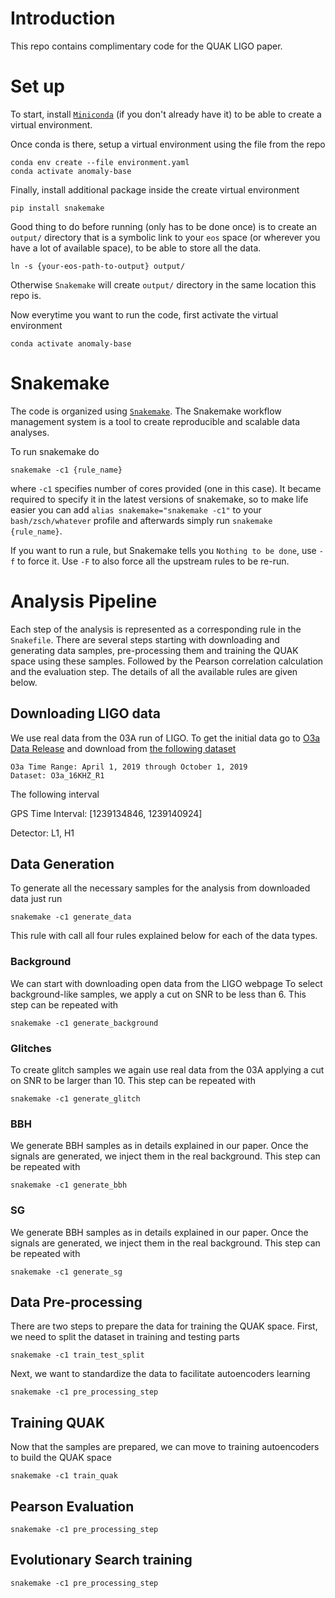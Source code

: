 # Introduction
This repo contains complimentary code for the QUAK LIGO paper.

# Set up
To start, install [`Miniconda`](https://docs.conda.io/en/latest/miniconda.html)
(if you don't already have it) to be able to create a virtual environment.

Once conda is there, setup a virtual environment using the file from the repo
```
conda env create --file environment.yaml
conda activate anomaly-base
```

Finally, install additional package inside the create virtual environment
```
pip install snakemake
```

Good thing to do before running (only has to be done once) is to create
an `output/` directory that is a symbolic link to your `eos` space (or
wherever you have a lot of available space), to be able to store all the data.
```
ln -s {your-eos-path-to-output} output/
```
Otherwise `Snakemake` will create `output/` directory in the same location this repo is.

Now everytime you want to run the code, first activate the virtual environment
```
conda activate anomaly-base
```


# Snakemake
The code is organized using [`Snakemake`](https://snakemake.readthedocs.io/en/stable/).
The Snakemake workflow management system is a tool to create reproducible and scalable data analyses.

To run snakemake do
```
snakemake -c1 {rule_name}
```
where `-c1` specifies number of cores provided (one in this case).
It became required to specify it in the latest versions of snakemake,
so to make life easier you can add
`alias snakemake="snakemake -c1"` to your `bash/zsch/whatever` profile
and afterwards simply run `snakemake {rule_name}`.

If you want to run a rule, but Snakemake tells you `Nothing to be done`, use `-f`
to force it. Use `-F` to also force all the upstream rules to be re-run.

# Analysis Pipeline
Each step of the analysis is represented as a corresponding rule in the `Snakefile`.
There are several steps starting with downloading and generating data samples,
pre-processing them and training the QUAK space using these samples.
Followed by the Pearson correlation calculation and the evaluation step.
The details of all the available rules are given below.
## Downloading LIGO data
We use real data from the 03A run of LIGO.
To get the initial data go to
[O3a Data Release](https://gwosc.org/data/)
and download from [the following dataset](https://gwosc.org/archive/O3a_16KHZ_R1/)

```
O3a Time Range: April 1, 2019 through October 1, 2019
Dataset: O3a_16KHZ_R1
```

The following interval

GPS Time Interval: [1239134846, 1239140924]

Detector: L1, H1

## Data Generation
To generate all the necessary samples for the analysis from downloaded data just run
```
snakemake -c1 generate_data
```
This rule with call all four rules explained below for each of the data types.
### Background
We can start with downloading open data from the LIGO webpage
To select background-like samples, we apply a cut on SNR to be less than 6.
This step can be repeated with
```
snakemake -c1 generate_background
```
### Glitches
To create glitch samples we again use real data from the 03A applying a cut on SNR to be larger than 10.
This step can be repeated with
```
snakemake -c1 generate_glitch
```
### BBH
We generate BBH samples as in details explained in our paper.
Once the signals are generated, we inject them in the real background.
This step can be repeated with
```
snakemake -c1 generate_bbh
```
### SG
We generate BBH samples as in details explained in our paper.
Once the signals are generated, we inject them in the real background.
This step can be repeated with
```
snakemake -c1 generate_sg
```

## Data Pre-processing
There are two steps to prepare the data for training the QUAK space.
First, we need to split the dataset in training and testing parts
```
snakemake -c1 train_test_split
```
Next, we want to standardize the data to facilitate autoencoders learning
```
snakemake -c1 pre_processing_step
```

## Training QUAK
Now that the samples are prepared, we can move to training autoencoders to build the QUAK space
```
snakemake -c1 train_quak
```
## Pearson Evaluation
```
snakemake -c1 pre_processing_step
```
## Evolutionary Search training
```
snakemake -c1 pre_processing_step
```

